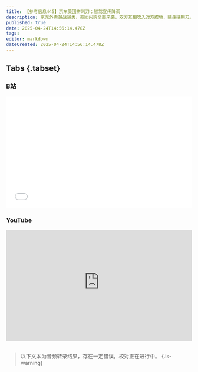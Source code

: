 ```yaml
---
title: 【参考信息445】京东美团拼刺刀；智驾宣传降调
description: 京东外卖越战越勇，美团闪购全面来袭，双方互相攻入对方腹地，贴身拼刺刀。但骑手“二选一”只是表面理由，核心是争夺即时零售这块蛋糕。为时四年的电商平台“仅退款”落幕。上海车展来了，近期车企纷纷降调对智能驾驶的宣传，背后原因是官方收紧。多地用无人机治理“龟速车”。谷歌8个月内被裁定两项垄断成立，Meta、苹果、Uber纷纷面临政府诉讼。马斯克又和内阁部长吵架，其代表的科技右翼和特朗普的蜜月期还有多久。
published: true
date: 2025-04-24T14:56:14.478Z
tags: 
editor: markdown
dateCreated: 2025-04-24T14:56:14.478Z
---
```


## Tabs {.tabset}
### B站
<div style="position: relative; padding: 30% 45%;">
<iframe style="position: absolute; width: 100%; height: 100%; left: 0; top: 0;" src="//player.bilibili.com/player.html?&bvid=BV1GNL3zCEZr&page=1&as_wide=1&high_quality=1&danmaku=1&autoplay=0" scrolling="no" border="0" frameborder="no" framespacing="0" allowfullscreen="true"></iframe>
</div>

### YouTube
<div style="position: relative; padding: 30% 45%;">
<iframe style="position: absolute; top: 0; left: 0; width: 100%; height: 100%;" src="https://www.youtube-nocookie.com/embed/YouTubeVID" title="YouTube video player" frameborder="0" allow="accelerometer; autoplay; clipboard-write; encrypted-media; gyroscope; picture-in-picture" allowfullscreen></iframe>
</div>


## 

> 以下文本为音频转录结果，存在一定错误，校对正在进行中。
{.is-warning}
